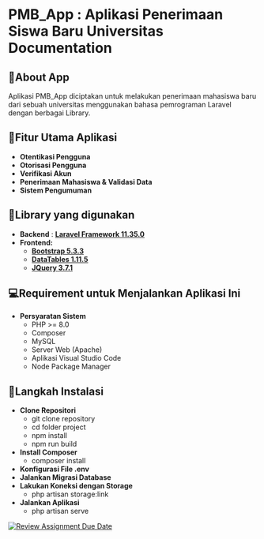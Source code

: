 # PMB_App : Aplikasi Penerimaan Siswa Baru Universitas Documentation

## :raising_hand:About App
Aplikasi PMB_App diciptakan untuk melakukan penerimaan mahasiswa baru dari sebuah universitas menggunakan bahasa pemrograman Laravel dengan berbagai Library.

## :stars:Fitur Utama Aplikasi
- **Otentikasi Pengguna**
- **Otorisasi Pengguna**
- **Verifikasi Akun**
- **Penerimaan Mahasiswa & Validasi Data**
- **Sistem Pengumuman**

## :book:Library yang digunakan 
- **Backend** : [**Laravel Framework 11.35.0**](https://laravel.com/docs/11.x)
- **Frontend:**
  - [**Bootstrap 5.3.3**](https://blog.getbootstrap.com/2024/02/20/bootstrap-5-3-3/)
  - [**DataTables 1.11.5**](https://cdn.datatables.net/1.11.5/)
  - [**JQuery 3.7.1**](https://jquery.com/download/)

## :computer:Requirement untuk Menjalankan Aplikasi Ini
- **Persyaratan Sistem**
  - PHP >= 8.0
  - Composer
  - MySQL
  - Server Web (Apache)
  - Aplikasi Visual Studio Code
  - Node Package Manager

## :walking:Langkah Instalasi
- **Clone Repositori**
  - git clone repository
  - cd folder project
  - npm install
  - npm run build
- **Install Composer**
  - composer install
- **Konfigurasi File .env**
- **Jalankan Migrasi Database**
- **Lakukan Koneksi dengan Storage**
  - php artisan storage:link
- **Jalankan Aplikasi**
  - php artisan serve

[![Review Assignment Due Date](https://classroom.github.com/assets/deadline-readme-button-22041afd0340ce965d47ae6ef1cefeee28c7c493a6346c4f15d667ab976d596c.svg)](https://classroom.github.com/a/UwpJJG2e)
